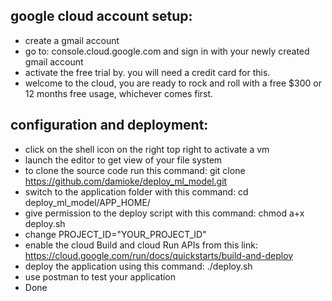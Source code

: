 ## google cloud account setup:
- create a gmail account
- go to: console.cloud.google.com and sign in with your newly created gmail account
- activate the free trial by. you will need a credit card for this.
- welcome to the cloud, you are ready to rock and roll with a free $300 or 12 months free usage, whichever comes first.

## configuration and deployment:
- click on the shell icon on the right top right to activate a vm
- launch the editor to get view of your file system
- to clone the source code run this command: git clone https://github.com/damioke/deploy_ml_model.git
- switch to the application folder with this command: cd deploy_ml_model/APP_HOME/
- give permission to the deploy script with this command: chmod a+x deploy.sh
- change PROJECT_ID="YOUR_PROJECT_ID"
- enable the cloud Build and cloud Run APIs from this link: https://cloud.google.com/run/docs/quickstarts/build-and-deploy
- deploy the application using this command: ./deploy.sh
- use postman to test your application
- Done